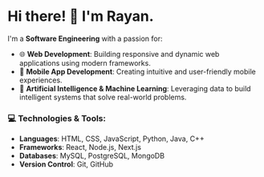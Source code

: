 # Hi there! 👋 I'm Rayan.

I'm a **Software Engineering** with a passion for:

- 🌐 **Web Development**: Building responsive and dynamic web applications using modern frameworks.
- 📱 **Mobile App Development**: Creating intuitive and user-friendly mobile experiences.
- 🤖 **Artificial Intelligence & Machine Learning**: Leveraging data to build intelligent systems that solve real-world problems.

### 💻 Technologies & Tools:
- **Languages**: HTML, CSS, JavaScript, Python, Java, C++
- **Frameworks**: React, Node.js, Next.js
- **Databases**: MySQL, PostgreSQL, MongoDB
- **Version Control**: Git, GitHub
